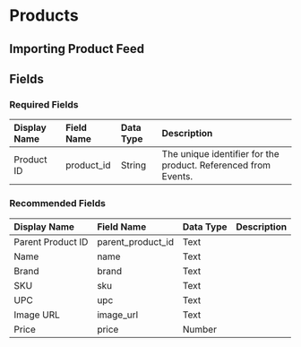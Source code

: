 # Products

## Importing Product Feed



## Fields

### Required Fields

| Display Name | Field Name | Data Type | Description |
| :--- | :--- | :--- | :--- |
| Product ID | product\_id | String | The unique identifier for the product. Referenced from Events. |

### Recommended Fields

| Display Name | Field Name | Data Type | Description |
| :--- | :--- | :--- | :--- |
| Parent Product ID | parent\_product\_id | Text |  |
| Name | name | Text |  |
| Brand | brand | Text |  |
| SKU | sku | Text |  |
| UPC | upc | Text |  |
| Image URL | image\_url | Text |  |
| Price | price | Number |  |

